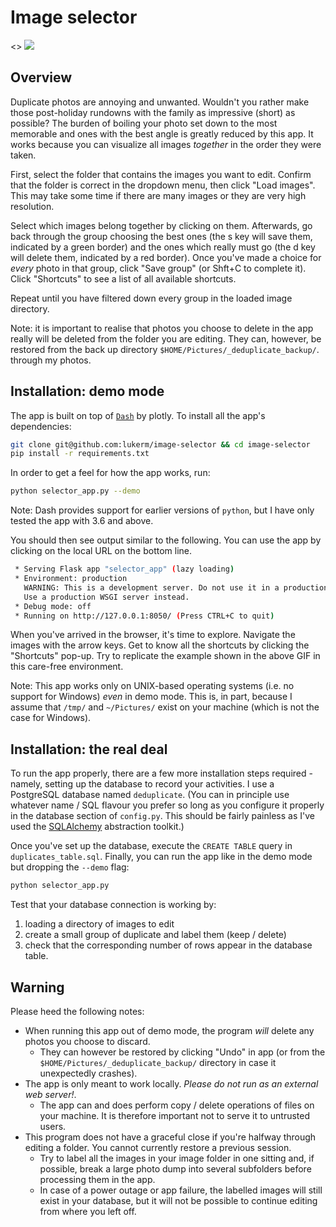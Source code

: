 # Image selector

<> ![](deduplicate_demo.gif)

## Overview

Duplicate photos are annoying and unwanted. Wouldn't you rather make those post-holiday rundowns with the family as impressive (short) as possible? The burden of boiling your photo set
down to the most memorable and ones with the best angle is greatly reduced by this app. It works because you can visualize all images _together_ in the order they were taken.

First, select the folder that contains the images you want to edit. Confirm that the folder is correct in the dropdown menu, then click "Load images". This may take some time if there
are many images or they are very high resolution.

Select which images belong together by clicking on them. Afterwards, go back through the group choosing the best ones (the s key will save them, indicated by a green border) and the ones
which really must go (the d key will delete them, indicated by a red border). Once you've made a choice for _every_ photo in that group, click "Save group" (or Shft+C to complete it). 
Click "Shortcuts" to see a list of all available shortcuts. 

Repeat until you have filtered down every group in the loaded image directory.

Note: it is important to realise that photos you choose to delete in the app really will be deleted from the folder you are editing. They can, however, be restored from the back up
directory `$HOME/Pictures/_deduplicate_backup/`.
through my photos.


## Installation: demo mode

The app is built on top of [`Dash`](https://dash.plot.ly/) by plotly. To install all the app's dependencies:

```bash
git clone git@github.com:lukerm/image-selector && cd image-selector
pip install -r requirements.txt
```

In order to get a feel for how the app works, run:

```bash
python selector_app.py --demo
```

Note: Dash provides support for earlier versions of `python`, but I have only tested the app with 3.6 and above.

You should then see output similar to the following. You can use the app by clicking on the local URL on the bottom line.

```bash
 * Serving Flask app "selector_app" (lazy loading)
 * Environment: production
   WARNING: This is a development server. Do not use it in a production deployment.
   Use a production WSGI server instead.
 * Debug mode: off
 * Running on http://127.0.0.1:8050/ (Press CTRL+C to quit)
```

When you've arrived in the browser, it's time to explore. Navigate the images with the arrow keys. Get to know all the shortcuts by clicking the "Shortcuts" pop-up. Try to replicate the
example shown in the above GIF in this care-free environment.

Note: This app works only on UNIX-based operating systems (i.e. no support for Windows) _even_ in demo mode. This is, in part, because I assume that `/tmp/` and `~/Pictures/` exist on
your machine (which is not the case for Windows).

## Installation: the real deal

To run the app properly, there are a few more installation steps required - namely, setting up the database to record your activities. I use a PostgreSQL database named `deduplicate`.
(You can in principle use whatever name / SQL flavour you prefer so long as you configure it properly in the database section of `config.py`. This should be fairly painless as I've
used the [SQLAlchemy](https://www.sqlalchemy.org/) abstraction toolkit.)

Once you've set up the database, execute the `CREATE TABLE` query in `duplicates_table.sql`. Finally, you can run the app like in the demo mode but dropping the `--demo` flag:

```bash
python selector_app.py
```

Test that your database connection is working by:

1. loading a directory of images to edit
2. create a small group of duplicate and label them (keep / delete)
3. check that the corresponding number of rows appear in the database table.


## Warning

Please heed the following notes:

* When running this app out of demo mode, the program _will_ delete any photos you choose to discard.
   * They can however be restored by clicking "Undo" in app (or from the `$HOME/Pictures/_deduplicate_backup/` directory in case it unexpectedly crashes).
* The app is only meant to work locally. _Please do not run as an external web server!_.
   * The app can and does perform copy / delete operations of files on your machine. It is therefore important not to serve it to untrusted users.
* This program does not have a graceful close if you're halfway through editing a folder. You cannot currently restore a previous session.
   * Try to label all the images in your image folder in one sitting and, if possible, break a large photo dump into several subfolders before processing them in the app.
   * In case of a power outage or app failure, the labelled images will still exist in your database, but it will not be possible to continue editing from where you left off.


